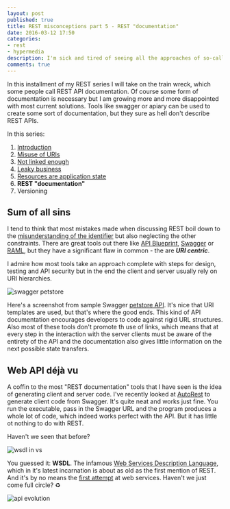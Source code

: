 ```yaml
---
layout: post
published: true
title: REST misconceptions part 5 - REST "documentation"
date: 2016-03-12 17:50
categories:
- rest
- hypermedia
description: I'm sick and tired of seeing all the approaches of so-called REST API documentation. This has to stop 
comments: true
---
```


In this installment of my REST series I will take on the train wreck, which some people call REST API documentation. Of
course some form of documentation is necessary but I am growing more and more disappointed with most current solutions.
Tools like swagger or apiary can be used to create some sort of documentation, but they sure as hell don't describe REST
APIs.

<!--more-->

In this series:

1. [Introduction](/blog/2016/02/rest-misconceptions-0)
1. [Misuse of URIs](/blog/2016/02/rest-misconceptions-1)
1. [Not linked enough](/blog/2016/03/rest-misconceptions-2)
1. [Leaky business](/blog/2016/03/rest-misconceptions-3)
1. [Resources are application state](/blog/2016/03/rest-misconceptions-4)
1. **REST "documentation"**
1. Versioning

## Sum of all sins

I tend to think that most mistakes made when discussing REST boil down to the [misunderstanding of the identifier](/blog/2016/02/rest-misconceptions-1)
but also neglecting the other constraints. There are great tools out there like [API Blueprint][blueprint], [Swagger][swag] 
or [RAML][RAML], but they have a significant flaw in common - the are ***URI centric***. 

I admire how most tools take an approach complete with steps for design, testing and API security but in the end the client 
and server usually rely on URI hierarchies. 

![swagger petstore](http://presentations.t-code.pl/hateoas/img/swagger.png)

Here's a screenshot from sample Swagger [petstore API](http://petstore.swagger.io). It's nice that URI templates are used,
but that's where the good ends. This kind of API documentation encourages developers to code against rigid URL structures.
Also most of these tools don't promote th use of links, which means that at every step in the interaction with the server
clients must be aware of the entirety of the API and the documentation also gives little information on the next possible
state transfers.

## Web API déjà vu

A coffin to the most "REST documentation" tools that I have seen is the idea of generating client and server code. I've
recently looked at [AutoRest][autorest] to generate client code from Swagger. It's quite neat and works just fine. You
run the executable, pass in the Swagger URL and the program produces a whole lot of code, which indeed works perfect with
the API. But it has little ot nothing to do with REST.

Haven't we seen that before?

![wsdl in vs](/uploads/03/wsdl.png)

You guessed it: **WSDL**. The infamous [Web Services Description Language][wsdl], which in it's latest incarnation is 
about as old as the first mention of REST. And it's by no means the [first attempt][ws-history] at web services. Haven't
we just come full circle? :recycle:

![api evolution](/uploads/03/api-evolution.jpg)

[blueprint]: https://apiblueprint.org/ 
[RAML]: http://raml.org
[swag]: http://swagger.io
[autorest]: https://github.com/Azure/autorest
[wsdl]: https://www.w3.org/TR/wsdl
[ws-history]: http://www.informationweek.com/from-edi-to-xml-and-uddi-a-brief-history-of-web-services/d/d-id/1012008